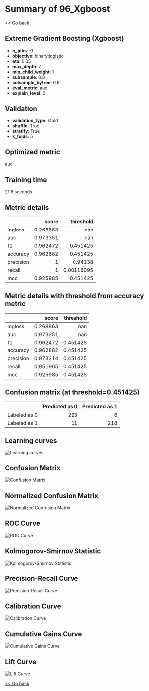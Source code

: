 # Summary of 96_Xgboost

[<< Go back](../README.md)


## Extreme Gradient Boosting (Xgboost)
- **n_jobs**: -1
- **objective**: binary:logistic
- **eta**: 0.05
- **max_depth**: 7
- **min_child_weight**: 1
- **subsample**: 0.8
- **colsample_bytree**: 0.9
- **eval_metric**: auc
- **explain_level**: 0

## Validation
 - **validation_type**: kfold
 - **shuffle**: True
 - **stratify**: True
 - **k_folds**: 5

## Optimized metric
auc

## Training time

21.6 seconds

## Metric details
|           |    score |    threshold |
|:----------|---------:|-------------:|
| logloss   | 0.268863 | nan          |
| auc       | 0.973351 | nan          |
| f1        | 0.962472 |   0.451425   |
| accuracy  | 0.962882 |   0.451425   |
| precision | 1        |   0.94138    |
| recall    | 1        |   0.00118095 |
| mcc       | 0.925985 |   0.451425   |


## Metric details with threshold from accuracy metric
|           |    score |   threshold |
|:----------|---------:|------------:|
| logloss   | 0.268863 |  nan        |
| auc       | 0.973351 |  nan        |
| f1        | 0.962472 |    0.451425 |
| accuracy  | 0.962882 |    0.451425 |
| precision | 0.973214 |    0.451425 |
| recall    | 0.951965 |    0.451425 |
| mcc       | 0.925985 |    0.451425 |


## Confusion matrix (at threshold=0.451425)
|              |   Predicted as 0 |   Predicted as 1 |
|:-------------|-----------------:|-----------------:|
| Labeled as 0 |              223 |                6 |
| Labeled as 1 |               11 |              218 |

## Learning curves
![Learning curves](learning_curves.png)
## Confusion Matrix

![Confusion Matrix](confusion_matrix.png)


## Normalized Confusion Matrix

![Normalized Confusion Matrix](confusion_matrix_normalized.png)


## ROC Curve

![ROC Curve](roc_curve.png)


## Kolmogorov-Smirnov Statistic

![Kolmogorov-Smirnov Statistic](ks_statistic.png)


## Precision-Recall Curve

![Precision-Recall Curve](precision_recall_curve.png)


## Calibration Curve

![Calibration Curve](calibration_curve_curve.png)


## Cumulative Gains Curve

![Cumulative Gains Curve](cumulative_gains_curve.png)


## Lift Curve

![Lift Curve](lift_curve.png)



[<< Go back](../README.md)
